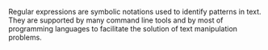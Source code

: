 Regular expressions are symbolic notations used to identify patterns
in text. They are supported by many command line tools and by most of
programming languages to facilitate the solution of text manipulation
problems.
